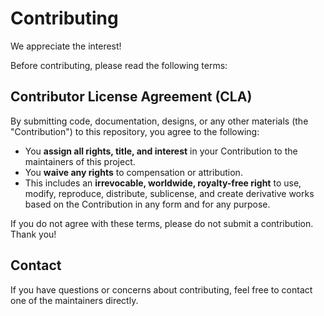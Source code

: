 # Contributing

We appreciate the interest!

Before contributing, please read the following terms:

## Contributor License Agreement (CLA)

By submitting code, documentation, designs, or any other materials (the "Contribution") to this repository, you agree to the following:

- You **assign all rights, title, and interest** in your Contribution to the maintainers of this project.
- You **waive any rights** to compensation or attribution. 
- This includes an **irrevocable, worldwide, royalty-free right** to use, modify, reproduce, distribute, sublicense, and create derivative works based on the Contribution in any form and for any purpose.

If you do not agree with these terms, please do not submit a contribution. Thank you!

## Contact

If you have questions or concerns about contributing, feel free to contact one of the maintainers directly.